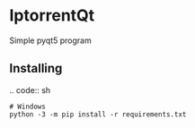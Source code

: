 # IptorrentQt
Simple pyqt5 program

Installing
----------
.. code:: sh

    # Windows
    python -3 -m pip install -r requirements.txt
